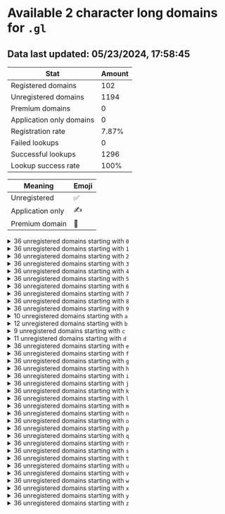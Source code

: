 # Available 2 character long domains for `.gl`

## Data last updated: 05/23/2024, 17:58:45

|Stat|Amount|
|--|--|
|Registered domains|102|
|Unregistered domains|1194|
|Premium domains|0|
|Application only domains|0|
|Registration rate|7.87%|
|Failed lookups|0|
|Successful lookups|1296|
|Lookup success rate|100%|


|Meaning|Emoji|
|--|--|
|Unregistered|:white_check_mark:|
|Application only|:writing_hand:|
|Premium domain|:gem:|

<details>
<summary>36 unregistered domains starting with <bold><code>0</code></bold></summary>

|Type|Domain|
|--|--|
|:white_check_mark:|`00.gl`|
|:white_check_mark:|`01.gl`|
|:white_check_mark:|`02.gl`|
|:white_check_mark:|`03.gl`|
|:white_check_mark:|`04.gl`|
|:white_check_mark:|`05.gl`|
|:white_check_mark:|`06.gl`|
|:white_check_mark:|`07.gl`|
|:white_check_mark:|`08.gl`|
|:white_check_mark:|`09.gl`|
|:white_check_mark:|`0a.gl`|
|:white_check_mark:|`0b.gl`|
|:white_check_mark:|`0c.gl`|
|:white_check_mark:|`0d.gl`|
|:white_check_mark:|`0e.gl`|
|:white_check_mark:|`0f.gl`|
|:white_check_mark:|`0g.gl`|
|:white_check_mark:|`0h.gl`|
|:white_check_mark:|`0i.gl`|
|:white_check_mark:|`0j.gl`|
|:white_check_mark:|`0k.gl`|
|:white_check_mark:|`0l.gl`|
|:white_check_mark:|`0m.gl`|
|:white_check_mark:|`0n.gl`|
|:white_check_mark:|`0o.gl`|
|:white_check_mark:|`0p.gl`|
|:white_check_mark:|`0q.gl`|
|:white_check_mark:|`0r.gl`|
|:white_check_mark:|`0s.gl`|
|:white_check_mark:|`0t.gl`|
|:white_check_mark:|`0u.gl`|
|:white_check_mark:|`0v.gl`|
|:white_check_mark:|`0w.gl`|
|:white_check_mark:|`0x.gl`|
|:white_check_mark:|`0y.gl`|
|:white_check_mark:|`0z.gl`|
</details>
<details>
<summary>36 unregistered domains starting with <bold><code>1</code></bold></summary>

|Type|Domain|
|--|--|
|:white_check_mark:|`10.gl`|
|:white_check_mark:|`11.gl`|
|:white_check_mark:|`12.gl`|
|:white_check_mark:|`13.gl`|
|:white_check_mark:|`14.gl`|
|:white_check_mark:|`15.gl`|
|:white_check_mark:|`16.gl`|
|:white_check_mark:|`17.gl`|
|:white_check_mark:|`18.gl`|
|:white_check_mark:|`19.gl`|
|:white_check_mark:|`1a.gl`|
|:white_check_mark:|`1b.gl`|
|:white_check_mark:|`1c.gl`|
|:white_check_mark:|`1d.gl`|
|:white_check_mark:|`1e.gl`|
|:white_check_mark:|`1f.gl`|
|:white_check_mark:|`1g.gl`|
|:white_check_mark:|`1h.gl`|
|:white_check_mark:|`1i.gl`|
|:white_check_mark:|`1j.gl`|
|:white_check_mark:|`1k.gl`|
|:white_check_mark:|`1l.gl`|
|:white_check_mark:|`1m.gl`|
|:white_check_mark:|`1n.gl`|
|:white_check_mark:|`1o.gl`|
|:white_check_mark:|`1p.gl`|
|:white_check_mark:|`1q.gl`|
|:white_check_mark:|`1r.gl`|
|:white_check_mark:|`1s.gl`|
|:white_check_mark:|`1t.gl`|
|:white_check_mark:|`1u.gl`|
|:white_check_mark:|`1v.gl`|
|:white_check_mark:|`1w.gl`|
|:white_check_mark:|`1x.gl`|
|:white_check_mark:|`1y.gl`|
|:white_check_mark:|`1z.gl`|
</details>
<details>
<summary>36 unregistered domains starting with <bold><code>2</code></bold></summary>

|Type|Domain|
|--|--|
|:white_check_mark:|`20.gl`|
|:white_check_mark:|`21.gl`|
|:white_check_mark:|`22.gl`|
|:white_check_mark:|`23.gl`|
|:white_check_mark:|`24.gl`|
|:white_check_mark:|`25.gl`|
|:white_check_mark:|`26.gl`|
|:white_check_mark:|`27.gl`|
|:white_check_mark:|`28.gl`|
|:white_check_mark:|`29.gl`|
|:white_check_mark:|`2a.gl`|
|:white_check_mark:|`2b.gl`|
|:white_check_mark:|`2c.gl`|
|:white_check_mark:|`2d.gl`|
|:white_check_mark:|`2e.gl`|
|:white_check_mark:|`2f.gl`|
|:white_check_mark:|`2g.gl`|
|:white_check_mark:|`2h.gl`|
|:white_check_mark:|`2i.gl`|
|:white_check_mark:|`2j.gl`|
|:white_check_mark:|`2k.gl`|
|:white_check_mark:|`2l.gl`|
|:white_check_mark:|`2m.gl`|
|:white_check_mark:|`2n.gl`|
|:white_check_mark:|`2o.gl`|
|:white_check_mark:|`2p.gl`|
|:white_check_mark:|`2q.gl`|
|:white_check_mark:|`2r.gl`|
|:white_check_mark:|`2s.gl`|
|:white_check_mark:|`2t.gl`|
|:white_check_mark:|`2u.gl`|
|:white_check_mark:|`2v.gl`|
|:white_check_mark:|`2w.gl`|
|:white_check_mark:|`2x.gl`|
|:white_check_mark:|`2y.gl`|
|:white_check_mark:|`2z.gl`|
</details>
<details>
<summary>36 unregistered domains starting with <bold><code>3</code></bold></summary>

|Type|Domain|
|--|--|
|:white_check_mark:|`30.gl`|
|:white_check_mark:|`31.gl`|
|:white_check_mark:|`32.gl`|
|:white_check_mark:|`33.gl`|
|:white_check_mark:|`34.gl`|
|:white_check_mark:|`35.gl`|
|:white_check_mark:|`36.gl`|
|:white_check_mark:|`37.gl`|
|:white_check_mark:|`38.gl`|
|:white_check_mark:|`39.gl`|
|:white_check_mark:|`3a.gl`|
|:white_check_mark:|`3b.gl`|
|:white_check_mark:|`3c.gl`|
|:white_check_mark:|`3d.gl`|
|:white_check_mark:|`3e.gl`|
|:white_check_mark:|`3f.gl`|
|:white_check_mark:|`3g.gl`|
|:white_check_mark:|`3h.gl`|
|:white_check_mark:|`3i.gl`|
|:white_check_mark:|`3j.gl`|
|:white_check_mark:|`3k.gl`|
|:white_check_mark:|`3l.gl`|
|:white_check_mark:|`3m.gl`|
|:white_check_mark:|`3n.gl`|
|:white_check_mark:|`3o.gl`|
|:white_check_mark:|`3p.gl`|
|:white_check_mark:|`3q.gl`|
|:white_check_mark:|`3r.gl`|
|:white_check_mark:|`3s.gl`|
|:white_check_mark:|`3t.gl`|
|:white_check_mark:|`3u.gl`|
|:white_check_mark:|`3v.gl`|
|:white_check_mark:|`3w.gl`|
|:white_check_mark:|`3x.gl`|
|:white_check_mark:|`3y.gl`|
|:white_check_mark:|`3z.gl`|
</details>
<details>
<summary>36 unregistered domains starting with <bold><code>4</code></bold></summary>

|Type|Domain|
|--|--|
|:white_check_mark:|`40.gl`|
|:white_check_mark:|`41.gl`|
|:white_check_mark:|`42.gl`|
|:white_check_mark:|`43.gl`|
|:white_check_mark:|`44.gl`|
|:white_check_mark:|`45.gl`|
|:white_check_mark:|`46.gl`|
|:white_check_mark:|`47.gl`|
|:white_check_mark:|`48.gl`|
|:white_check_mark:|`49.gl`|
|:white_check_mark:|`4a.gl`|
|:white_check_mark:|`4b.gl`|
|:white_check_mark:|`4c.gl`|
|:white_check_mark:|`4d.gl`|
|:white_check_mark:|`4e.gl`|
|:white_check_mark:|`4f.gl`|
|:white_check_mark:|`4g.gl`|
|:white_check_mark:|`4h.gl`|
|:white_check_mark:|`4i.gl`|
|:white_check_mark:|`4j.gl`|
|:white_check_mark:|`4k.gl`|
|:white_check_mark:|`4l.gl`|
|:white_check_mark:|`4m.gl`|
|:white_check_mark:|`4n.gl`|
|:white_check_mark:|`4o.gl`|
|:white_check_mark:|`4p.gl`|
|:white_check_mark:|`4q.gl`|
|:white_check_mark:|`4r.gl`|
|:white_check_mark:|`4s.gl`|
|:white_check_mark:|`4t.gl`|
|:white_check_mark:|`4u.gl`|
|:white_check_mark:|`4v.gl`|
|:white_check_mark:|`4w.gl`|
|:white_check_mark:|`4x.gl`|
|:white_check_mark:|`4y.gl`|
|:white_check_mark:|`4z.gl`|
</details>
<details>
<summary>36 unregistered domains starting with <bold><code>5</code></bold></summary>

|Type|Domain|
|--|--|
|:white_check_mark:|`50.gl`|
|:white_check_mark:|`51.gl`|
|:white_check_mark:|`52.gl`|
|:white_check_mark:|`53.gl`|
|:white_check_mark:|`54.gl`|
|:white_check_mark:|`55.gl`|
|:white_check_mark:|`56.gl`|
|:white_check_mark:|`57.gl`|
|:white_check_mark:|`58.gl`|
|:white_check_mark:|`59.gl`|
|:white_check_mark:|`5a.gl`|
|:white_check_mark:|`5b.gl`|
|:white_check_mark:|`5c.gl`|
|:white_check_mark:|`5d.gl`|
|:white_check_mark:|`5e.gl`|
|:white_check_mark:|`5f.gl`|
|:white_check_mark:|`5g.gl`|
|:white_check_mark:|`5h.gl`|
|:white_check_mark:|`5i.gl`|
|:white_check_mark:|`5j.gl`|
|:white_check_mark:|`5k.gl`|
|:white_check_mark:|`5l.gl`|
|:white_check_mark:|`5m.gl`|
|:white_check_mark:|`5n.gl`|
|:white_check_mark:|`5o.gl`|
|:white_check_mark:|`5p.gl`|
|:white_check_mark:|`5q.gl`|
|:white_check_mark:|`5r.gl`|
|:white_check_mark:|`5s.gl`|
|:white_check_mark:|`5t.gl`|
|:white_check_mark:|`5u.gl`|
|:white_check_mark:|`5v.gl`|
|:white_check_mark:|`5w.gl`|
|:white_check_mark:|`5x.gl`|
|:white_check_mark:|`5y.gl`|
|:white_check_mark:|`5z.gl`|
</details>
<details>
<summary>36 unregistered domains starting with <bold><code>6</code></bold></summary>

|Type|Domain|
|--|--|
|:white_check_mark:|`60.gl`|
|:white_check_mark:|`61.gl`|
|:white_check_mark:|`62.gl`|
|:white_check_mark:|`63.gl`|
|:white_check_mark:|`64.gl`|
|:white_check_mark:|`65.gl`|
|:white_check_mark:|`66.gl`|
|:white_check_mark:|`67.gl`|
|:white_check_mark:|`68.gl`|
|:white_check_mark:|`69.gl`|
|:white_check_mark:|`6a.gl`|
|:white_check_mark:|`6b.gl`|
|:white_check_mark:|`6c.gl`|
|:white_check_mark:|`6d.gl`|
|:white_check_mark:|`6e.gl`|
|:white_check_mark:|`6f.gl`|
|:white_check_mark:|`6g.gl`|
|:white_check_mark:|`6h.gl`|
|:white_check_mark:|`6i.gl`|
|:white_check_mark:|`6j.gl`|
|:white_check_mark:|`6k.gl`|
|:white_check_mark:|`6l.gl`|
|:white_check_mark:|`6m.gl`|
|:white_check_mark:|`6n.gl`|
|:white_check_mark:|`6o.gl`|
|:white_check_mark:|`6p.gl`|
|:white_check_mark:|`6q.gl`|
|:white_check_mark:|`6r.gl`|
|:white_check_mark:|`6s.gl`|
|:white_check_mark:|`6t.gl`|
|:white_check_mark:|`6u.gl`|
|:white_check_mark:|`6v.gl`|
|:white_check_mark:|`6w.gl`|
|:white_check_mark:|`6x.gl`|
|:white_check_mark:|`6y.gl`|
|:white_check_mark:|`6z.gl`|
</details>
<details>
<summary>36 unregistered domains starting with <bold><code>7</code></bold></summary>

|Type|Domain|
|--|--|
|:white_check_mark:|`70.gl`|
|:white_check_mark:|`71.gl`|
|:white_check_mark:|`72.gl`|
|:white_check_mark:|`73.gl`|
|:white_check_mark:|`74.gl`|
|:white_check_mark:|`75.gl`|
|:white_check_mark:|`76.gl`|
|:white_check_mark:|`77.gl`|
|:white_check_mark:|`78.gl`|
|:white_check_mark:|`79.gl`|
|:white_check_mark:|`7a.gl`|
|:white_check_mark:|`7b.gl`|
|:white_check_mark:|`7c.gl`|
|:white_check_mark:|`7d.gl`|
|:white_check_mark:|`7e.gl`|
|:white_check_mark:|`7f.gl`|
|:white_check_mark:|`7g.gl`|
|:white_check_mark:|`7h.gl`|
|:white_check_mark:|`7i.gl`|
|:white_check_mark:|`7j.gl`|
|:white_check_mark:|`7k.gl`|
|:white_check_mark:|`7l.gl`|
|:white_check_mark:|`7m.gl`|
|:white_check_mark:|`7n.gl`|
|:white_check_mark:|`7o.gl`|
|:white_check_mark:|`7p.gl`|
|:white_check_mark:|`7q.gl`|
|:white_check_mark:|`7r.gl`|
|:white_check_mark:|`7s.gl`|
|:white_check_mark:|`7t.gl`|
|:white_check_mark:|`7u.gl`|
|:white_check_mark:|`7v.gl`|
|:white_check_mark:|`7w.gl`|
|:white_check_mark:|`7x.gl`|
|:white_check_mark:|`7y.gl`|
|:white_check_mark:|`7z.gl`|
</details>
<details>
<summary>36 unregistered domains starting with <bold><code>8</code></bold></summary>

|Type|Domain|
|--|--|
|:white_check_mark:|`80.gl`|
|:white_check_mark:|`81.gl`|
|:white_check_mark:|`82.gl`|
|:white_check_mark:|`83.gl`|
|:white_check_mark:|`84.gl`|
|:white_check_mark:|`85.gl`|
|:white_check_mark:|`86.gl`|
|:white_check_mark:|`87.gl`|
|:white_check_mark:|`88.gl`|
|:white_check_mark:|`89.gl`|
|:white_check_mark:|`8a.gl`|
|:white_check_mark:|`8b.gl`|
|:white_check_mark:|`8c.gl`|
|:white_check_mark:|`8d.gl`|
|:white_check_mark:|`8e.gl`|
|:white_check_mark:|`8f.gl`|
|:white_check_mark:|`8g.gl`|
|:white_check_mark:|`8h.gl`|
|:white_check_mark:|`8i.gl`|
|:white_check_mark:|`8j.gl`|
|:white_check_mark:|`8k.gl`|
|:white_check_mark:|`8l.gl`|
|:white_check_mark:|`8m.gl`|
|:white_check_mark:|`8n.gl`|
|:white_check_mark:|`8o.gl`|
|:white_check_mark:|`8p.gl`|
|:white_check_mark:|`8q.gl`|
|:white_check_mark:|`8r.gl`|
|:white_check_mark:|`8s.gl`|
|:white_check_mark:|`8t.gl`|
|:white_check_mark:|`8u.gl`|
|:white_check_mark:|`8v.gl`|
|:white_check_mark:|`8w.gl`|
|:white_check_mark:|`8x.gl`|
|:white_check_mark:|`8y.gl`|
|:white_check_mark:|`8z.gl`|
</details>
<details>
<summary>36 unregistered domains starting with <bold><code>9</code></bold></summary>

|Type|Domain|
|--|--|
|:white_check_mark:|`90.gl`|
|:white_check_mark:|`91.gl`|
|:white_check_mark:|`92.gl`|
|:white_check_mark:|`93.gl`|
|:white_check_mark:|`94.gl`|
|:white_check_mark:|`95.gl`|
|:white_check_mark:|`96.gl`|
|:white_check_mark:|`97.gl`|
|:white_check_mark:|`98.gl`|
|:white_check_mark:|`99.gl`|
|:white_check_mark:|`9a.gl`|
|:white_check_mark:|`9b.gl`|
|:white_check_mark:|`9c.gl`|
|:white_check_mark:|`9d.gl`|
|:white_check_mark:|`9e.gl`|
|:white_check_mark:|`9f.gl`|
|:white_check_mark:|`9g.gl`|
|:white_check_mark:|`9h.gl`|
|:white_check_mark:|`9i.gl`|
|:white_check_mark:|`9j.gl`|
|:white_check_mark:|`9k.gl`|
|:white_check_mark:|`9l.gl`|
|:white_check_mark:|`9m.gl`|
|:white_check_mark:|`9n.gl`|
|:white_check_mark:|`9o.gl`|
|:white_check_mark:|`9p.gl`|
|:white_check_mark:|`9q.gl`|
|:white_check_mark:|`9r.gl`|
|:white_check_mark:|`9s.gl`|
|:white_check_mark:|`9t.gl`|
|:white_check_mark:|`9u.gl`|
|:white_check_mark:|`9v.gl`|
|:white_check_mark:|`9w.gl`|
|:white_check_mark:|`9x.gl`|
|:white_check_mark:|`9y.gl`|
|:white_check_mark:|`9z.gl`|
</details>
<details>
<summary>10 unregistered domains starting with <bold><code>a</code></bold></summary>

|Type|Domain|
|--|--|
|:white_check_mark:|`a0.gl`|
|:white_check_mark:|`a1.gl`|
|:white_check_mark:|`a2.gl`|
|:white_check_mark:|`a3.gl`|
|:white_check_mark:|`a6.gl`|
|:white_check_mark:|`a7.gl`|
|:white_check_mark:|`a8.gl`|
|:white_check_mark:|`a9.gl`|
|:white_check_mark:|`ap.gl`|
|:white_check_mark:|`aq.gl`|
</details>
<details>
<summary>12 unregistered domains starting with <bold><code>b</code></bold></summary>

|Type|Domain|
|--|--|
|:white_check_mark:|`b0.gl`|
|:white_check_mark:|`b1.gl`|
|:white_check_mark:|`b2.gl`|
|:white_check_mark:|`b3.gl`|
|:white_check_mark:|`b4.gl`|
|:white_check_mark:|`b5.gl`|
|:white_check_mark:|`b6.gl`|
|:white_check_mark:|`b7.gl`|
|:white_check_mark:|`b8.gl`|
|:white_check_mark:|`b9.gl`|
|:white_check_mark:|`bo.gl`|
|:white_check_mark:|`bv.gl`|
</details>
<details>
<summary>9 unregistered domains starting with <bold><code>c</code></bold></summary>

|Type|Domain|
|--|--|
|:white_check_mark:|`c0.gl`|
|:white_check_mark:|`c1.gl`|
|:white_check_mark:|`c2.gl`|
|:white_check_mark:|`c3.gl`|
|:white_check_mark:|`c6.gl`|
|:white_check_mark:|`c7.gl`|
|:white_check_mark:|`c8.gl`|
|:white_check_mark:|`c9.gl`|
|:white_check_mark:|`cj.gl`|
</details>
<details>
<summary>11 unregistered domains starting with <bold><code>d</code></bold></summary>

|Type|Domain|
|--|--|
|:white_check_mark:|`d0.gl`|
|:white_check_mark:|`d1.gl`|
|:white_check_mark:|`d2.gl`|
|:white_check_mark:|`d3.gl`|
|:white_check_mark:|`d4.gl`|
|:white_check_mark:|`d5.gl`|
|:white_check_mark:|`d7.gl`|
|:white_check_mark:|`d8.gl`|
|:white_check_mark:|`d9.gl`|
|:white_check_mark:|`dq.gl`|
|:white_check_mark:|`dw.gl`|
</details>
<details>
<summary>36 unregistered domains starting with <bold><code>e</code></bold></summary>

|Type|Domain|
|--|--|
|:white_check_mark:|`e0.gl`|
|:white_check_mark:|`e1.gl`|
|:white_check_mark:|`e2.gl`|
|:white_check_mark:|`e3.gl`|
|:white_check_mark:|`e4.gl`|
|:white_check_mark:|`e5.gl`|
|:white_check_mark:|`e6.gl`|
|:white_check_mark:|`e7.gl`|
|:white_check_mark:|`e8.gl`|
|:white_check_mark:|`e9.gl`|
|:white_check_mark:|`ea.gl`|
|:white_check_mark:|`eb.gl`|
|:white_check_mark:|`ec.gl`|
|:white_check_mark:|`ed.gl`|
|:white_check_mark:|`ee.gl`|
|:white_check_mark:|`ef.gl`|
|:white_check_mark:|`eg.gl`|
|:white_check_mark:|`eh.gl`|
|:white_check_mark:|`ei.gl`|
|:white_check_mark:|`ej.gl`|
|:white_check_mark:|`ek.gl`|
|:white_check_mark:|`el.gl`|
|:white_check_mark:|`em.gl`|
|:white_check_mark:|`en.gl`|
|:white_check_mark:|`eo.gl`|
|:white_check_mark:|`ep.gl`|
|:white_check_mark:|`eq.gl`|
|:white_check_mark:|`er.gl`|
|:white_check_mark:|`es.gl`|
|:white_check_mark:|`et.gl`|
|:white_check_mark:|`eu.gl`|
|:white_check_mark:|`ev.gl`|
|:white_check_mark:|`ew.gl`|
|:white_check_mark:|`ex.gl`|
|:white_check_mark:|`ey.gl`|
|:white_check_mark:|`ez.gl`|
</details>
<details>
<summary>36 unregistered domains starting with <bold><code>f</code></bold></summary>

|Type|Domain|
|--|--|
|:white_check_mark:|`f0.gl`|
|:white_check_mark:|`f1.gl`|
|:white_check_mark:|`f2.gl`|
|:white_check_mark:|`f3.gl`|
|:white_check_mark:|`f4.gl`|
|:white_check_mark:|`f5.gl`|
|:white_check_mark:|`f6.gl`|
|:white_check_mark:|`f7.gl`|
|:white_check_mark:|`f8.gl`|
|:white_check_mark:|`f9.gl`|
|:white_check_mark:|`fa.gl`|
|:white_check_mark:|`fb.gl`|
|:white_check_mark:|`fc.gl`|
|:white_check_mark:|`fd.gl`|
|:white_check_mark:|`fe.gl`|
|:white_check_mark:|`ff.gl`|
|:white_check_mark:|`fg.gl`|
|:white_check_mark:|`fh.gl`|
|:white_check_mark:|`fi.gl`|
|:white_check_mark:|`fj.gl`|
|:white_check_mark:|`fk.gl`|
|:white_check_mark:|`fl.gl`|
|:white_check_mark:|`fm.gl`|
|:white_check_mark:|`fn.gl`|
|:white_check_mark:|`fo.gl`|
|:white_check_mark:|`fp.gl`|
|:white_check_mark:|`fq.gl`|
|:white_check_mark:|`fr.gl`|
|:white_check_mark:|`fs.gl`|
|:white_check_mark:|`ft.gl`|
|:white_check_mark:|`fu.gl`|
|:white_check_mark:|`fv.gl`|
|:white_check_mark:|`fw.gl`|
|:white_check_mark:|`fx.gl`|
|:white_check_mark:|`fy.gl`|
|:white_check_mark:|`fz.gl`|
</details>
<details>
<summary>36 unregistered domains starting with <bold><code>g</code></bold></summary>

|Type|Domain|
|--|--|
|:white_check_mark:|`g0.gl`|
|:white_check_mark:|`g1.gl`|
|:white_check_mark:|`g2.gl`|
|:white_check_mark:|`g3.gl`|
|:white_check_mark:|`g4.gl`|
|:white_check_mark:|`g5.gl`|
|:white_check_mark:|`g6.gl`|
|:white_check_mark:|`g7.gl`|
|:white_check_mark:|`g8.gl`|
|:white_check_mark:|`g9.gl`|
|:white_check_mark:|`ga.gl`|
|:white_check_mark:|`gb.gl`|
|:white_check_mark:|`gc.gl`|
|:white_check_mark:|`gd.gl`|
|:white_check_mark:|`ge.gl`|
|:white_check_mark:|`gf.gl`|
|:white_check_mark:|`gg.gl`|
|:white_check_mark:|`gh.gl`|
|:white_check_mark:|`gi.gl`|
|:white_check_mark:|`gj.gl`|
|:white_check_mark:|`gk.gl`|
|:white_check_mark:|`gl.gl`|
|:white_check_mark:|`gm.gl`|
|:white_check_mark:|`gn.gl`|
|:white_check_mark:|`go.gl`|
|:white_check_mark:|`gp.gl`|
|:white_check_mark:|`gq.gl`|
|:white_check_mark:|`gr.gl`|
|:white_check_mark:|`gs.gl`|
|:white_check_mark:|`gt.gl`|
|:white_check_mark:|`gu.gl`|
|:white_check_mark:|`gv.gl`|
|:white_check_mark:|`gw.gl`|
|:white_check_mark:|`gx.gl`|
|:white_check_mark:|`gy.gl`|
|:white_check_mark:|`gz.gl`|
</details>
<details>
<summary>36 unregistered domains starting with <bold><code>h</code></bold></summary>

|Type|Domain|
|--|--|
|:white_check_mark:|`h0.gl`|
|:white_check_mark:|`h1.gl`|
|:white_check_mark:|`h2.gl`|
|:white_check_mark:|`h3.gl`|
|:white_check_mark:|`h4.gl`|
|:white_check_mark:|`h5.gl`|
|:white_check_mark:|`h6.gl`|
|:white_check_mark:|`h7.gl`|
|:white_check_mark:|`h8.gl`|
|:white_check_mark:|`h9.gl`|
|:white_check_mark:|`ha.gl`|
|:white_check_mark:|`hb.gl`|
|:white_check_mark:|`hc.gl`|
|:white_check_mark:|`hd.gl`|
|:white_check_mark:|`he.gl`|
|:white_check_mark:|`hf.gl`|
|:white_check_mark:|`hg.gl`|
|:white_check_mark:|`hh.gl`|
|:white_check_mark:|`hi.gl`|
|:white_check_mark:|`hj.gl`|
|:white_check_mark:|`hk.gl`|
|:white_check_mark:|`hl.gl`|
|:white_check_mark:|`hm.gl`|
|:white_check_mark:|`hn.gl`|
|:white_check_mark:|`ho.gl`|
|:white_check_mark:|`hp.gl`|
|:white_check_mark:|`hq.gl`|
|:white_check_mark:|`hr.gl`|
|:white_check_mark:|`hs.gl`|
|:white_check_mark:|`ht.gl`|
|:white_check_mark:|`hu.gl`|
|:white_check_mark:|`hv.gl`|
|:white_check_mark:|`hw.gl`|
|:white_check_mark:|`hx.gl`|
|:white_check_mark:|`hy.gl`|
|:white_check_mark:|`hz.gl`|
</details>
<details>
<summary>36 unregistered domains starting with <bold><code>i</code></bold></summary>

|Type|Domain|
|--|--|
|:white_check_mark:|`i0.gl`|
|:white_check_mark:|`i1.gl`|
|:white_check_mark:|`i2.gl`|
|:white_check_mark:|`i3.gl`|
|:white_check_mark:|`i4.gl`|
|:white_check_mark:|`i5.gl`|
|:white_check_mark:|`i6.gl`|
|:white_check_mark:|`i7.gl`|
|:white_check_mark:|`i8.gl`|
|:white_check_mark:|`i9.gl`|
|:white_check_mark:|`ia.gl`|
|:white_check_mark:|`ib.gl`|
|:white_check_mark:|`ic.gl`|
|:white_check_mark:|`id.gl`|
|:white_check_mark:|`ie.gl`|
|:white_check_mark:|`if.gl`|
|:white_check_mark:|`ig.gl`|
|:white_check_mark:|`ih.gl`|
|:white_check_mark:|`ii.gl`|
|:white_check_mark:|`ij.gl`|
|:white_check_mark:|`ik.gl`|
|:white_check_mark:|`il.gl`|
|:white_check_mark:|`im.gl`|
|:white_check_mark:|`in.gl`|
|:white_check_mark:|`io.gl`|
|:white_check_mark:|`ip.gl`|
|:white_check_mark:|`iq.gl`|
|:white_check_mark:|`ir.gl`|
|:white_check_mark:|`is.gl`|
|:white_check_mark:|`it.gl`|
|:white_check_mark:|`iu.gl`|
|:white_check_mark:|`iv.gl`|
|:white_check_mark:|`iw.gl`|
|:white_check_mark:|`ix.gl`|
|:white_check_mark:|`iy.gl`|
|:white_check_mark:|`iz.gl`|
</details>
<details>
<summary>36 unregistered domains starting with <bold><code>j</code></bold></summary>

|Type|Domain|
|--|--|
|:white_check_mark:|`j0.gl`|
|:white_check_mark:|`j1.gl`|
|:white_check_mark:|`j2.gl`|
|:white_check_mark:|`j3.gl`|
|:white_check_mark:|`j4.gl`|
|:white_check_mark:|`j5.gl`|
|:white_check_mark:|`j6.gl`|
|:white_check_mark:|`j7.gl`|
|:white_check_mark:|`j8.gl`|
|:white_check_mark:|`j9.gl`|
|:white_check_mark:|`ja.gl`|
|:white_check_mark:|`jb.gl`|
|:white_check_mark:|`jc.gl`|
|:white_check_mark:|`jd.gl`|
|:white_check_mark:|`je.gl`|
|:white_check_mark:|`jf.gl`|
|:white_check_mark:|`jg.gl`|
|:white_check_mark:|`jh.gl`|
|:white_check_mark:|`ji.gl`|
|:white_check_mark:|`jj.gl`|
|:white_check_mark:|`jk.gl`|
|:white_check_mark:|`jl.gl`|
|:white_check_mark:|`jm.gl`|
|:white_check_mark:|`jn.gl`|
|:white_check_mark:|`jo.gl`|
|:white_check_mark:|`jp.gl`|
|:white_check_mark:|`jq.gl`|
|:white_check_mark:|`jr.gl`|
|:white_check_mark:|`js.gl`|
|:white_check_mark:|`jt.gl`|
|:white_check_mark:|`ju.gl`|
|:white_check_mark:|`jv.gl`|
|:white_check_mark:|`jw.gl`|
|:white_check_mark:|`jx.gl`|
|:white_check_mark:|`jy.gl`|
|:white_check_mark:|`jz.gl`|
</details>
<details>
<summary>36 unregistered domains starting with <bold><code>k</code></bold></summary>

|Type|Domain|
|--|--|
|:white_check_mark:|`k0.gl`|
|:white_check_mark:|`k1.gl`|
|:white_check_mark:|`k2.gl`|
|:white_check_mark:|`k3.gl`|
|:white_check_mark:|`k4.gl`|
|:white_check_mark:|`k5.gl`|
|:white_check_mark:|`k6.gl`|
|:white_check_mark:|`k7.gl`|
|:white_check_mark:|`k8.gl`|
|:white_check_mark:|`k9.gl`|
|:white_check_mark:|`ka.gl`|
|:white_check_mark:|`kb.gl`|
|:white_check_mark:|`kc.gl`|
|:white_check_mark:|`kd.gl`|
|:white_check_mark:|`ke.gl`|
|:white_check_mark:|`kf.gl`|
|:white_check_mark:|`kg.gl`|
|:white_check_mark:|`kh.gl`|
|:white_check_mark:|`ki.gl`|
|:white_check_mark:|`kj.gl`|
|:white_check_mark:|`kk.gl`|
|:white_check_mark:|`kl.gl`|
|:white_check_mark:|`km.gl`|
|:white_check_mark:|`kn.gl`|
|:white_check_mark:|`ko.gl`|
|:white_check_mark:|`kp.gl`|
|:white_check_mark:|`kq.gl`|
|:white_check_mark:|`kr.gl`|
|:white_check_mark:|`ks.gl`|
|:white_check_mark:|`kt.gl`|
|:white_check_mark:|`ku.gl`|
|:white_check_mark:|`kv.gl`|
|:white_check_mark:|`kw.gl`|
|:white_check_mark:|`kx.gl`|
|:white_check_mark:|`ky.gl`|
|:white_check_mark:|`kz.gl`|
</details>
<details>
<summary>36 unregistered domains starting with <bold><code>l</code></bold></summary>

|Type|Domain|
|--|--|
|:white_check_mark:|`l0.gl`|
|:white_check_mark:|`l1.gl`|
|:white_check_mark:|`l2.gl`|
|:white_check_mark:|`l3.gl`|
|:white_check_mark:|`l4.gl`|
|:white_check_mark:|`l5.gl`|
|:white_check_mark:|`l6.gl`|
|:white_check_mark:|`l7.gl`|
|:white_check_mark:|`l8.gl`|
|:white_check_mark:|`l9.gl`|
|:white_check_mark:|`la.gl`|
|:white_check_mark:|`lb.gl`|
|:white_check_mark:|`lc.gl`|
|:white_check_mark:|`ld.gl`|
|:white_check_mark:|`le.gl`|
|:white_check_mark:|`lf.gl`|
|:white_check_mark:|`lg.gl`|
|:white_check_mark:|`lh.gl`|
|:white_check_mark:|`li.gl`|
|:white_check_mark:|`lj.gl`|
|:white_check_mark:|`lk.gl`|
|:white_check_mark:|`ll.gl`|
|:white_check_mark:|`lm.gl`|
|:white_check_mark:|`ln.gl`|
|:white_check_mark:|`lo.gl`|
|:white_check_mark:|`lp.gl`|
|:white_check_mark:|`lq.gl`|
|:white_check_mark:|`lr.gl`|
|:white_check_mark:|`ls.gl`|
|:white_check_mark:|`lt.gl`|
|:white_check_mark:|`lu.gl`|
|:white_check_mark:|`lv.gl`|
|:white_check_mark:|`lw.gl`|
|:white_check_mark:|`lx.gl`|
|:white_check_mark:|`ly.gl`|
|:white_check_mark:|`lz.gl`|
</details>
<details>
<summary>36 unregistered domains starting with <bold><code>m</code></bold></summary>

|Type|Domain|
|--|--|
|:white_check_mark:|`m0.gl`|
|:white_check_mark:|`m1.gl`|
|:white_check_mark:|`m2.gl`|
|:white_check_mark:|`m3.gl`|
|:white_check_mark:|`m4.gl`|
|:white_check_mark:|`m5.gl`|
|:white_check_mark:|`m6.gl`|
|:white_check_mark:|`m7.gl`|
|:white_check_mark:|`m8.gl`|
|:white_check_mark:|`m9.gl`|
|:white_check_mark:|`ma.gl`|
|:white_check_mark:|`mb.gl`|
|:white_check_mark:|`mc.gl`|
|:white_check_mark:|`md.gl`|
|:white_check_mark:|`me.gl`|
|:white_check_mark:|`mf.gl`|
|:white_check_mark:|`mg.gl`|
|:white_check_mark:|`mh.gl`|
|:white_check_mark:|`mi.gl`|
|:white_check_mark:|`mj.gl`|
|:white_check_mark:|`mk.gl`|
|:white_check_mark:|`ml.gl`|
|:white_check_mark:|`mm.gl`|
|:white_check_mark:|`mn.gl`|
|:white_check_mark:|`mo.gl`|
|:white_check_mark:|`mp.gl`|
|:white_check_mark:|`mq.gl`|
|:white_check_mark:|`mr.gl`|
|:white_check_mark:|`ms.gl`|
|:white_check_mark:|`mt.gl`|
|:white_check_mark:|`mu.gl`|
|:white_check_mark:|`mv.gl`|
|:white_check_mark:|`mw.gl`|
|:white_check_mark:|`mx.gl`|
|:white_check_mark:|`my.gl`|
|:white_check_mark:|`mz.gl`|
</details>
<details>
<summary>36 unregistered domains starting with <bold><code>n</code></bold></summary>

|Type|Domain|
|--|--|
|:white_check_mark:|`n0.gl`|
|:white_check_mark:|`n1.gl`|
|:white_check_mark:|`n2.gl`|
|:white_check_mark:|`n3.gl`|
|:white_check_mark:|`n4.gl`|
|:white_check_mark:|`n5.gl`|
|:white_check_mark:|`n6.gl`|
|:white_check_mark:|`n7.gl`|
|:white_check_mark:|`n8.gl`|
|:white_check_mark:|`n9.gl`|
|:white_check_mark:|`na.gl`|
|:white_check_mark:|`nb.gl`|
|:white_check_mark:|`nc.gl`|
|:white_check_mark:|`nd.gl`|
|:white_check_mark:|`ne.gl`|
|:white_check_mark:|`nf.gl`|
|:white_check_mark:|`ng.gl`|
|:white_check_mark:|`nh.gl`|
|:white_check_mark:|`ni.gl`|
|:white_check_mark:|`nj.gl`|
|:white_check_mark:|`nk.gl`|
|:white_check_mark:|`nl.gl`|
|:white_check_mark:|`nm.gl`|
|:white_check_mark:|`nn.gl`|
|:white_check_mark:|`no.gl`|
|:white_check_mark:|`np.gl`|
|:white_check_mark:|`nq.gl`|
|:white_check_mark:|`nr.gl`|
|:white_check_mark:|`ns.gl`|
|:white_check_mark:|`nt.gl`|
|:white_check_mark:|`nu.gl`|
|:white_check_mark:|`nv.gl`|
|:white_check_mark:|`nw.gl`|
|:white_check_mark:|`nx.gl`|
|:white_check_mark:|`ny.gl`|
|:white_check_mark:|`nz.gl`|
</details>
<details>
<summary>36 unregistered domains starting with <bold><code>o</code></bold></summary>

|Type|Domain|
|--|--|
|:white_check_mark:|`o0.gl`|
|:white_check_mark:|`o1.gl`|
|:white_check_mark:|`o2.gl`|
|:white_check_mark:|`o3.gl`|
|:white_check_mark:|`o4.gl`|
|:white_check_mark:|`o5.gl`|
|:white_check_mark:|`o6.gl`|
|:white_check_mark:|`o7.gl`|
|:white_check_mark:|`o8.gl`|
|:white_check_mark:|`o9.gl`|
|:white_check_mark:|`oa.gl`|
|:white_check_mark:|`ob.gl`|
|:white_check_mark:|`oc.gl`|
|:white_check_mark:|`od.gl`|
|:white_check_mark:|`oe.gl`|
|:white_check_mark:|`of.gl`|
|:white_check_mark:|`og.gl`|
|:white_check_mark:|`oh.gl`|
|:white_check_mark:|`oi.gl`|
|:white_check_mark:|`oj.gl`|
|:white_check_mark:|`ok.gl`|
|:white_check_mark:|`ol.gl`|
|:white_check_mark:|`om.gl`|
|:white_check_mark:|`on.gl`|
|:white_check_mark:|`oo.gl`|
|:white_check_mark:|`op.gl`|
|:white_check_mark:|`oq.gl`|
|:white_check_mark:|`or.gl`|
|:white_check_mark:|`os.gl`|
|:white_check_mark:|`ot.gl`|
|:white_check_mark:|`ou.gl`|
|:white_check_mark:|`ov.gl`|
|:white_check_mark:|`ow.gl`|
|:white_check_mark:|`ox.gl`|
|:white_check_mark:|`oy.gl`|
|:white_check_mark:|`oz.gl`|
</details>
<details>
<summary>36 unregistered domains starting with <bold><code>p</code></bold></summary>

|Type|Domain|
|--|--|
|:white_check_mark:|`p0.gl`|
|:white_check_mark:|`p1.gl`|
|:white_check_mark:|`p2.gl`|
|:white_check_mark:|`p3.gl`|
|:white_check_mark:|`p4.gl`|
|:white_check_mark:|`p5.gl`|
|:white_check_mark:|`p6.gl`|
|:white_check_mark:|`p7.gl`|
|:white_check_mark:|`p8.gl`|
|:white_check_mark:|`p9.gl`|
|:white_check_mark:|`pa.gl`|
|:white_check_mark:|`pb.gl`|
|:white_check_mark:|`pc.gl`|
|:white_check_mark:|`pd.gl`|
|:white_check_mark:|`pe.gl`|
|:white_check_mark:|`pf.gl`|
|:white_check_mark:|`pg.gl`|
|:white_check_mark:|`ph.gl`|
|:white_check_mark:|`pi.gl`|
|:white_check_mark:|`pj.gl`|
|:white_check_mark:|`pk.gl`|
|:white_check_mark:|`pl.gl`|
|:white_check_mark:|`pm.gl`|
|:white_check_mark:|`pn.gl`|
|:white_check_mark:|`po.gl`|
|:white_check_mark:|`pp.gl`|
|:white_check_mark:|`pq.gl`|
|:white_check_mark:|`pr.gl`|
|:white_check_mark:|`ps.gl`|
|:white_check_mark:|`pt.gl`|
|:white_check_mark:|`pu.gl`|
|:white_check_mark:|`pv.gl`|
|:white_check_mark:|`pw.gl`|
|:white_check_mark:|`px.gl`|
|:white_check_mark:|`py.gl`|
|:white_check_mark:|`pz.gl`|
</details>
<details>
<summary>36 unregistered domains starting with <bold><code>q</code></bold></summary>

|Type|Domain|
|--|--|
|:white_check_mark:|`q0.gl`|
|:white_check_mark:|`q1.gl`|
|:white_check_mark:|`q2.gl`|
|:white_check_mark:|`q3.gl`|
|:white_check_mark:|`q4.gl`|
|:white_check_mark:|`q5.gl`|
|:white_check_mark:|`q6.gl`|
|:white_check_mark:|`q7.gl`|
|:white_check_mark:|`q8.gl`|
|:white_check_mark:|`q9.gl`|
|:white_check_mark:|`qa.gl`|
|:white_check_mark:|`qb.gl`|
|:white_check_mark:|`qc.gl`|
|:white_check_mark:|`qd.gl`|
|:white_check_mark:|`qe.gl`|
|:white_check_mark:|`qf.gl`|
|:white_check_mark:|`qg.gl`|
|:white_check_mark:|`qh.gl`|
|:white_check_mark:|`qi.gl`|
|:white_check_mark:|`qj.gl`|
|:white_check_mark:|`qk.gl`|
|:white_check_mark:|`ql.gl`|
|:white_check_mark:|`qm.gl`|
|:white_check_mark:|`qn.gl`|
|:white_check_mark:|`qo.gl`|
|:white_check_mark:|`qp.gl`|
|:white_check_mark:|`qq.gl`|
|:white_check_mark:|`qr.gl`|
|:white_check_mark:|`qs.gl`|
|:white_check_mark:|`qt.gl`|
|:white_check_mark:|`qu.gl`|
|:white_check_mark:|`qv.gl`|
|:white_check_mark:|`qw.gl`|
|:white_check_mark:|`qx.gl`|
|:white_check_mark:|`qy.gl`|
|:white_check_mark:|`qz.gl`|
</details>
<details>
<summary>36 unregistered domains starting with <bold><code>r</code></bold></summary>

|Type|Domain|
|--|--|
|:white_check_mark:|`r0.gl`|
|:white_check_mark:|`r1.gl`|
|:white_check_mark:|`r2.gl`|
|:white_check_mark:|`r3.gl`|
|:white_check_mark:|`r4.gl`|
|:white_check_mark:|`r5.gl`|
|:white_check_mark:|`r6.gl`|
|:white_check_mark:|`r7.gl`|
|:white_check_mark:|`r8.gl`|
|:white_check_mark:|`r9.gl`|
|:white_check_mark:|`ra.gl`|
|:white_check_mark:|`rb.gl`|
|:white_check_mark:|`rc.gl`|
|:white_check_mark:|`rd.gl`|
|:white_check_mark:|`re.gl`|
|:white_check_mark:|`rf.gl`|
|:white_check_mark:|`rg.gl`|
|:white_check_mark:|`rh.gl`|
|:white_check_mark:|`ri.gl`|
|:white_check_mark:|`rj.gl`|
|:white_check_mark:|`rk.gl`|
|:white_check_mark:|`rl.gl`|
|:white_check_mark:|`rm.gl`|
|:white_check_mark:|`rn.gl`|
|:white_check_mark:|`ro.gl`|
|:white_check_mark:|`rp.gl`|
|:white_check_mark:|`rq.gl`|
|:white_check_mark:|`rr.gl`|
|:white_check_mark:|`rs.gl`|
|:white_check_mark:|`rt.gl`|
|:white_check_mark:|`ru.gl`|
|:white_check_mark:|`rv.gl`|
|:white_check_mark:|`rw.gl`|
|:white_check_mark:|`rx.gl`|
|:white_check_mark:|`ry.gl`|
|:white_check_mark:|`rz.gl`|
</details>
<details>
<summary>36 unregistered domains starting with <bold><code>s</code></bold></summary>

|Type|Domain|
|--|--|
|:white_check_mark:|`s0.gl`|
|:white_check_mark:|`s1.gl`|
|:white_check_mark:|`s2.gl`|
|:white_check_mark:|`s3.gl`|
|:white_check_mark:|`s4.gl`|
|:white_check_mark:|`s5.gl`|
|:white_check_mark:|`s6.gl`|
|:white_check_mark:|`s7.gl`|
|:white_check_mark:|`s8.gl`|
|:white_check_mark:|`s9.gl`|
|:white_check_mark:|`sa.gl`|
|:white_check_mark:|`sb.gl`|
|:white_check_mark:|`sc.gl`|
|:white_check_mark:|`sd.gl`|
|:white_check_mark:|`se.gl`|
|:white_check_mark:|`sf.gl`|
|:white_check_mark:|`sg.gl`|
|:white_check_mark:|`sh.gl`|
|:white_check_mark:|`si.gl`|
|:white_check_mark:|`sj.gl`|
|:white_check_mark:|`sk.gl`|
|:white_check_mark:|`sl.gl`|
|:white_check_mark:|`sm.gl`|
|:white_check_mark:|`sn.gl`|
|:white_check_mark:|`so.gl`|
|:white_check_mark:|`sp.gl`|
|:white_check_mark:|`sq.gl`|
|:white_check_mark:|`sr.gl`|
|:white_check_mark:|`ss.gl`|
|:white_check_mark:|`st.gl`|
|:white_check_mark:|`su.gl`|
|:white_check_mark:|`sv.gl`|
|:white_check_mark:|`sw.gl`|
|:white_check_mark:|`sx.gl`|
|:white_check_mark:|`sy.gl`|
|:white_check_mark:|`sz.gl`|
</details>
<details>
<summary>36 unregistered domains starting with <bold><code>t</code></bold></summary>

|Type|Domain|
|--|--|
|:white_check_mark:|`t0.gl`|
|:white_check_mark:|`t1.gl`|
|:white_check_mark:|`t2.gl`|
|:white_check_mark:|`t3.gl`|
|:white_check_mark:|`t4.gl`|
|:white_check_mark:|`t5.gl`|
|:white_check_mark:|`t6.gl`|
|:white_check_mark:|`t7.gl`|
|:white_check_mark:|`t8.gl`|
|:white_check_mark:|`t9.gl`|
|:white_check_mark:|`ta.gl`|
|:white_check_mark:|`tb.gl`|
|:white_check_mark:|`tc.gl`|
|:white_check_mark:|`td.gl`|
|:white_check_mark:|`te.gl`|
|:white_check_mark:|`tf.gl`|
|:white_check_mark:|`tg.gl`|
|:white_check_mark:|`th.gl`|
|:white_check_mark:|`ti.gl`|
|:white_check_mark:|`tj.gl`|
|:white_check_mark:|`tk.gl`|
|:white_check_mark:|`tl.gl`|
|:white_check_mark:|`tm.gl`|
|:white_check_mark:|`tn.gl`|
|:white_check_mark:|`to.gl`|
|:white_check_mark:|`tp.gl`|
|:white_check_mark:|`tq.gl`|
|:white_check_mark:|`tr.gl`|
|:white_check_mark:|`ts.gl`|
|:white_check_mark:|`tt.gl`|
|:white_check_mark:|`tu.gl`|
|:white_check_mark:|`tv.gl`|
|:white_check_mark:|`tw.gl`|
|:white_check_mark:|`tx.gl`|
|:white_check_mark:|`ty.gl`|
|:white_check_mark:|`tz.gl`|
</details>
<details>
<summary>36 unregistered domains starting with <bold><code>u</code></bold></summary>

|Type|Domain|
|--|--|
|:white_check_mark:|`u0.gl`|
|:white_check_mark:|`u1.gl`|
|:white_check_mark:|`u2.gl`|
|:white_check_mark:|`u3.gl`|
|:white_check_mark:|`u4.gl`|
|:white_check_mark:|`u5.gl`|
|:white_check_mark:|`u6.gl`|
|:white_check_mark:|`u7.gl`|
|:white_check_mark:|`u8.gl`|
|:white_check_mark:|`u9.gl`|
|:white_check_mark:|`ua.gl`|
|:white_check_mark:|`ub.gl`|
|:white_check_mark:|`uc.gl`|
|:white_check_mark:|`ud.gl`|
|:white_check_mark:|`ue.gl`|
|:white_check_mark:|`uf.gl`|
|:white_check_mark:|`ug.gl`|
|:white_check_mark:|`uh.gl`|
|:white_check_mark:|`ui.gl`|
|:white_check_mark:|`uj.gl`|
|:white_check_mark:|`uk.gl`|
|:white_check_mark:|`ul.gl`|
|:white_check_mark:|`um.gl`|
|:white_check_mark:|`un.gl`|
|:white_check_mark:|`uo.gl`|
|:white_check_mark:|`up.gl`|
|:white_check_mark:|`uq.gl`|
|:white_check_mark:|`ur.gl`|
|:white_check_mark:|`us.gl`|
|:white_check_mark:|`ut.gl`|
|:white_check_mark:|`uu.gl`|
|:white_check_mark:|`uv.gl`|
|:white_check_mark:|`uw.gl`|
|:white_check_mark:|`ux.gl`|
|:white_check_mark:|`uy.gl`|
|:white_check_mark:|`uz.gl`|
</details>
<details>
<summary>36 unregistered domains starting with <bold><code>v</code></bold></summary>

|Type|Domain|
|--|--|
|:white_check_mark:|`v0.gl`|
|:white_check_mark:|`v1.gl`|
|:white_check_mark:|`v2.gl`|
|:white_check_mark:|`v3.gl`|
|:white_check_mark:|`v4.gl`|
|:white_check_mark:|`v5.gl`|
|:white_check_mark:|`v6.gl`|
|:white_check_mark:|`v7.gl`|
|:white_check_mark:|`v8.gl`|
|:white_check_mark:|`v9.gl`|
|:white_check_mark:|`va.gl`|
|:white_check_mark:|`vb.gl`|
|:white_check_mark:|`vc.gl`|
|:white_check_mark:|`vd.gl`|
|:white_check_mark:|`ve.gl`|
|:white_check_mark:|`vf.gl`|
|:white_check_mark:|`vg.gl`|
|:white_check_mark:|`vh.gl`|
|:white_check_mark:|`vi.gl`|
|:white_check_mark:|`vj.gl`|
|:white_check_mark:|`vk.gl`|
|:white_check_mark:|`vl.gl`|
|:white_check_mark:|`vm.gl`|
|:white_check_mark:|`vn.gl`|
|:white_check_mark:|`vo.gl`|
|:white_check_mark:|`vp.gl`|
|:white_check_mark:|`vq.gl`|
|:white_check_mark:|`vr.gl`|
|:white_check_mark:|`vs.gl`|
|:white_check_mark:|`vt.gl`|
|:white_check_mark:|`vu.gl`|
|:white_check_mark:|`vv.gl`|
|:white_check_mark:|`vw.gl`|
|:white_check_mark:|`vx.gl`|
|:white_check_mark:|`vy.gl`|
|:white_check_mark:|`vz.gl`|
</details>
<details>
<summary>36 unregistered domains starting with <bold><code>w</code></bold></summary>

|Type|Domain|
|--|--|
|:white_check_mark:|`w0.gl`|
|:white_check_mark:|`w1.gl`|
|:white_check_mark:|`w2.gl`|
|:white_check_mark:|`w3.gl`|
|:white_check_mark:|`w4.gl`|
|:white_check_mark:|`w5.gl`|
|:white_check_mark:|`w6.gl`|
|:white_check_mark:|`w7.gl`|
|:white_check_mark:|`w8.gl`|
|:white_check_mark:|`w9.gl`|
|:white_check_mark:|`wa.gl`|
|:white_check_mark:|`wb.gl`|
|:white_check_mark:|`wc.gl`|
|:white_check_mark:|`wd.gl`|
|:white_check_mark:|`we.gl`|
|:white_check_mark:|`wf.gl`|
|:white_check_mark:|`wg.gl`|
|:white_check_mark:|`wh.gl`|
|:white_check_mark:|`wi.gl`|
|:white_check_mark:|`wj.gl`|
|:white_check_mark:|`wk.gl`|
|:white_check_mark:|`wl.gl`|
|:white_check_mark:|`wm.gl`|
|:white_check_mark:|`wn.gl`|
|:white_check_mark:|`wo.gl`|
|:white_check_mark:|`wp.gl`|
|:white_check_mark:|`wq.gl`|
|:white_check_mark:|`wr.gl`|
|:white_check_mark:|`ws.gl`|
|:white_check_mark:|`wt.gl`|
|:white_check_mark:|`wu.gl`|
|:white_check_mark:|`wv.gl`|
|:white_check_mark:|`ww.gl`|
|:white_check_mark:|`wx.gl`|
|:white_check_mark:|`wy.gl`|
|:white_check_mark:|`wz.gl`|
</details>
<details>
<summary>36 unregistered domains starting with <bold><code>x</code></bold></summary>

|Type|Domain|
|--|--|
|:white_check_mark:|`x0.gl`|
|:white_check_mark:|`x1.gl`|
|:white_check_mark:|`x2.gl`|
|:white_check_mark:|`x3.gl`|
|:white_check_mark:|`x4.gl`|
|:white_check_mark:|`x5.gl`|
|:white_check_mark:|`x6.gl`|
|:white_check_mark:|`x7.gl`|
|:white_check_mark:|`x8.gl`|
|:white_check_mark:|`x9.gl`|
|:white_check_mark:|`xa.gl`|
|:white_check_mark:|`xb.gl`|
|:white_check_mark:|`xc.gl`|
|:white_check_mark:|`xd.gl`|
|:white_check_mark:|`xe.gl`|
|:white_check_mark:|`xf.gl`|
|:white_check_mark:|`xg.gl`|
|:white_check_mark:|`xh.gl`|
|:white_check_mark:|`xi.gl`|
|:white_check_mark:|`xj.gl`|
|:white_check_mark:|`xk.gl`|
|:white_check_mark:|`xl.gl`|
|:white_check_mark:|`xm.gl`|
|:white_check_mark:|`xn.gl`|
|:white_check_mark:|`xo.gl`|
|:white_check_mark:|`xp.gl`|
|:white_check_mark:|`xq.gl`|
|:white_check_mark:|`xr.gl`|
|:white_check_mark:|`xs.gl`|
|:white_check_mark:|`xt.gl`|
|:white_check_mark:|`xu.gl`|
|:white_check_mark:|`xv.gl`|
|:white_check_mark:|`xw.gl`|
|:white_check_mark:|`xx.gl`|
|:white_check_mark:|`xy.gl`|
|:white_check_mark:|`xz.gl`|
</details>
<details>
<summary>36 unregistered domains starting with <bold><code>y</code></bold></summary>

|Type|Domain|
|--|--|
|:white_check_mark:|`y0.gl`|
|:white_check_mark:|`y1.gl`|
|:white_check_mark:|`y2.gl`|
|:white_check_mark:|`y3.gl`|
|:white_check_mark:|`y4.gl`|
|:white_check_mark:|`y5.gl`|
|:white_check_mark:|`y6.gl`|
|:white_check_mark:|`y7.gl`|
|:white_check_mark:|`y8.gl`|
|:white_check_mark:|`y9.gl`|
|:white_check_mark:|`ya.gl`|
|:white_check_mark:|`yb.gl`|
|:white_check_mark:|`yc.gl`|
|:white_check_mark:|`yd.gl`|
|:white_check_mark:|`ye.gl`|
|:white_check_mark:|`yf.gl`|
|:white_check_mark:|`yg.gl`|
|:white_check_mark:|`yh.gl`|
|:white_check_mark:|`yi.gl`|
|:white_check_mark:|`yj.gl`|
|:white_check_mark:|`yk.gl`|
|:white_check_mark:|`yl.gl`|
|:white_check_mark:|`ym.gl`|
|:white_check_mark:|`yn.gl`|
|:white_check_mark:|`yo.gl`|
|:white_check_mark:|`yp.gl`|
|:white_check_mark:|`yq.gl`|
|:white_check_mark:|`yr.gl`|
|:white_check_mark:|`ys.gl`|
|:white_check_mark:|`yt.gl`|
|:white_check_mark:|`yu.gl`|
|:white_check_mark:|`yv.gl`|
|:white_check_mark:|`yw.gl`|
|:white_check_mark:|`yx.gl`|
|:white_check_mark:|`yy.gl`|
|:white_check_mark:|`yz.gl`|
</details>
<details>
<summary>36 unregistered domains starting with <bold><code>z</code></bold></summary>

|Type|Domain|
|--|--|
|:white_check_mark:|`z0.gl`|
|:white_check_mark:|`z1.gl`|
|:white_check_mark:|`z2.gl`|
|:white_check_mark:|`z3.gl`|
|:white_check_mark:|`z4.gl`|
|:white_check_mark:|`z5.gl`|
|:white_check_mark:|`z6.gl`|
|:white_check_mark:|`z7.gl`|
|:white_check_mark:|`z8.gl`|
|:white_check_mark:|`z9.gl`|
|:white_check_mark:|`za.gl`|
|:white_check_mark:|`zb.gl`|
|:white_check_mark:|`zc.gl`|
|:white_check_mark:|`zd.gl`|
|:white_check_mark:|`ze.gl`|
|:white_check_mark:|`zf.gl`|
|:white_check_mark:|`zg.gl`|
|:white_check_mark:|`zh.gl`|
|:white_check_mark:|`zi.gl`|
|:white_check_mark:|`zj.gl`|
|:white_check_mark:|`zk.gl`|
|:white_check_mark:|`zl.gl`|
|:white_check_mark:|`zm.gl`|
|:white_check_mark:|`zn.gl`|
|:white_check_mark:|`zo.gl`|
|:white_check_mark:|`zp.gl`|
|:white_check_mark:|`zq.gl`|
|:white_check_mark:|`zr.gl`|
|:white_check_mark:|`zs.gl`|
|:white_check_mark:|`zt.gl`|
|:white_check_mark:|`zu.gl`|
|:white_check_mark:|`zv.gl`|
|:white_check_mark:|`zw.gl`|
|:white_check_mark:|`zx.gl`|
|:white_check_mark:|`zy.gl`|
|:white_check_mark:|`zz.gl`|
</details>